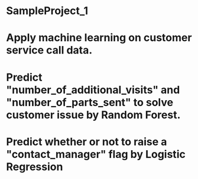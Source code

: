 # SampleProject_1
# Apply machine learning on customer service call data.
# Predict "number_of_additional_visits" and "number_of_parts_sent" to solve customer issue by Random Forest.
# Predict whether or not to raise a "contact_manager" flag by Logistic Regression

